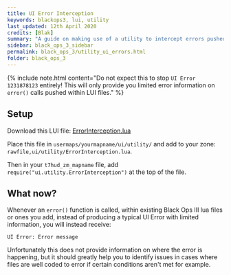 ```yaml
---
title: UI Error Interception
keywords: blackops3, lui, utility
last_updated: 12th April 2020
credits: [Blak]
summary: "A guide on making use of a utility to intercept errors pushed within LUI, and provide more detail on those errors."
sidebar: black_ops_3_sidebar
permalink: black_ops_3/utility_ui_errors.html
folder: black_ops_3
---
```


{% include note.html content="Do not expect this to stop `UI Error 1231878123` entirely! This will only provide you limited error information on `error()` calls pushed within LUI files." %}

## Setup
Download this LUI file: [ErrorInterception.lua](https://mega.nz/file/OFUxzapI#O2Ot2VIz3HQIHV_xByQN0z3guukvAXhtgI9BjW0k6J8)

Place this file in `usermaps/yourmapname/ui/utility/` and add to your zone: `rawfile,ui/utility/ErrorInterception.lua`.

Then in your `t7hud_zm_mapname` file, add `require("ui.utility.ErrorInterception")` at the top of the file.

## What now?
Whenever an `error()` function is called, within existing Black Ops III lua files or ones you add, instead of producing a typical UI Error with limited information, you will instead receive:
```
UI Error: Error message
```
Unfortunately this does not provide information on where the error is happening, but it should greatly help you to identify issues in cases where files are well coded to error if certain conditions aren't met for example.
